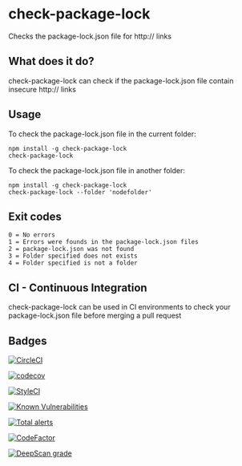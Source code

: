 # check-package-lock
Checks the package-lock.json file for http:// links

## What does it do?
check-package-lock can check if the package-lock.json file contain insecure http:// links

## Usage
To check the package-lock.json file in the current folder:
```
npm install -g check-package-lock
check-package-lock
```

To check the package-lock.json file in another folder:
```
npm install -g check-package-lock
check-package-lock --folder 'nodefolder'
```

## Exit codes
```
0 = No errors
1 = Errors were founds in the package-lock.json files
2 = package-lock.json was not found
3 = Folder specified does not exists
4 = Folder specified is not a folder
```

## CI - Continuous Integration
check-package-lock can be used in CI environments to check your package-lock.json file before merging a pull request

## Badges

[![CircleCI](https://circleci.com/gh/gemal/node-check-package-lock.svg?style=svg)](https://circleci.com/gh/gemal/node-check-package-lock)

[![codecov](https://codecov.io/gh/gemal/node-check-package-lock/branch/master/graph/badge.svg)](https://codecov.io/gh/gemal/node-check-package-lock)

[![StyleCI](https://github.styleci.io/repos/183420925/shield)](https://github.styleci.io/repos/183420925)

[![Known Vulnerabilities](https://snyk.io/test/github/gemal/node-check-package-lock/badge.svg)](https://snyk.io/test/github/gemal/node-check-package-lock)

[![Total alerts](https://img.shields.io/lgtm/alerts/g/gemal/node-check-package-lock.svg?logo=lgtm&logoWidth=18)](https://lgtm.com/projects/g/gemal/node-check-package-lock/alerts/)

[![CodeFactor](https://www.codefactor.io/repository/github/gemal/node-check-package-lock/badge)](https://www.codefactor.io/repository/github/gemal/node-check-package-lock)

[![DeepScan grade](https://deepscan.io/api/teams/14204/projects/17307/branches/392368/badge/grade.svg)](https://deepscan.io/dashboard#view=project&tid=14204&pid=17307&bid=392368)
